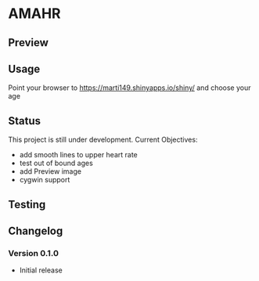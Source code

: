 # AMAHR

## Preview

## Usage
Point your browser to https://marti149.shinyapps.io/shiny/
and choose your age

## Status

This project is still under development. Current Objectives:

- add smooth lines to upper heart rate
- test out of bound ages
- add Preview image
- cygwin support

## Testing



## Changelog

### Version 0.1.0

- Initial release
